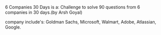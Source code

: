 6 Companies 30 Days is a:
Challenge to solve 90 questions from 6 companies in 30 days.(by Arsh Goyal)

company include's:
Goldman Sachs,
Microsoft,
Walmart,
Adobe,
Atlassian, 
Google.
